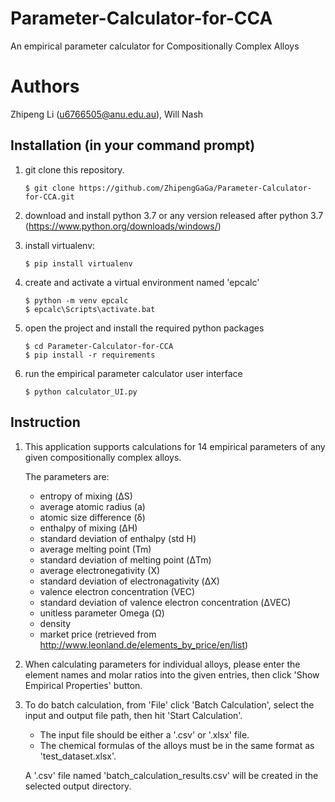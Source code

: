 # Parameter-Calculator-for-CCA
An empirical parameter calculator for Compositionally Complex Alloys

# Authors
Zhipeng Li (u6766505@anu.edu.au), Will Nash

## Installation (in your command prompt)
1. git clone this repository. 
   ```
   $ git clone https://github.com/ZhipengGaGa/Parameter-Calculator-for-CCA.git
   ```
2. download and install python 3.7 or any version released after python 3.7 (https://www.python.org/downloads/windows/)

3. install virtualenv:
   ```
   $ pip install virtualenv
   ```
4. create and activate a virtual environment named 'epcalc'
   ```
   $ python -m venv epcalc
   $ epcalc\Scripts\activate.bat
   ```
5. open the project and install the required python packages  
   ```
   $ cd Parameter-Calculator-for-CCA
   $ pip install -r requirements
   ```
6. run the empirical parameter calculator user interface  
   ```
   $ python calculator_UI.py
   ```
   
## Instruction
1. This application supports calculations for 14 empirical parameters of any given compositionally complex alloys. 

   The parameters are: 
   * entropy of mixing (ΔS)
   * average atomic radius (a)
   * atomic size difference (δ)
   * enthalpy of mixing (ΔH)
   * standard deviation of enthalpy (std H)
   * average melting point (Tm)
   * standard deviation of melting point (ΔTm)
   * average electronegativity (X)
   * standard deviation of electronagativity (ΔX)
   * valence electron concentration (VEC)
   * standard deviation of valence electron concentration (ΔVEC)
   * unitless parameter Omega (Ω)
   * density
   * market price (retrieved from http://www.leonland.de/elements_by_price/en/list)
2. When calculating parameters for individual alloys, please enter the element names and molar ratios into the given entries, then click    'Show Empirical Properties' button. 
3. To do batch calculation, from 'File' click 'Batch Calculation', select the input and output file path, then hit 'Start Calculation'.
   * The input file should be either a '.csv' or '.xlsx' file. 
   * The chemical formulas of the alloys must be in the same format as 'test_dataset.xlsx'.
   
   A '.csv' file named 'batch_calculation_results.csv' will be created in the selected output directory. 
   
  
